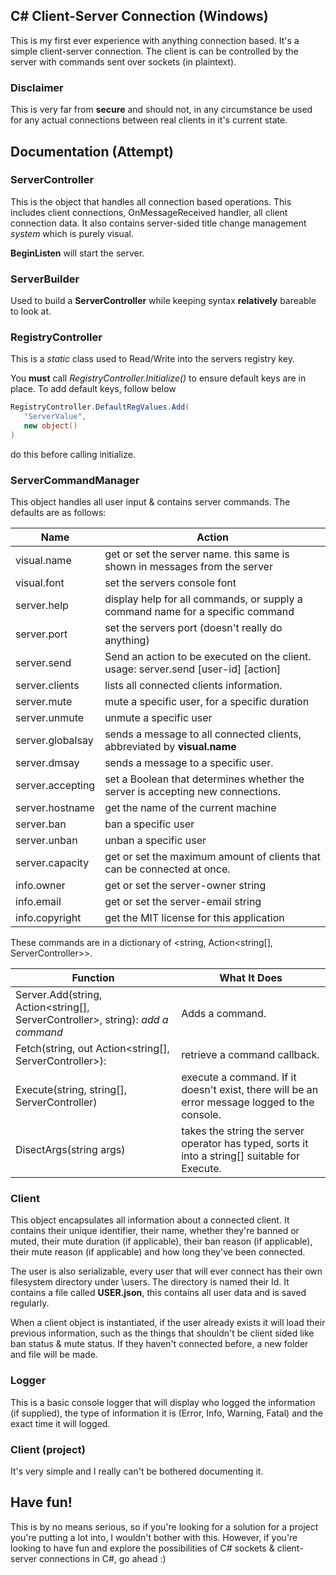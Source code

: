 ## C# Client-Server Connection (Windows)

This is my first ever experience with anything connection based. It's a simple client-server connection. The client is can be controlled by the server with commands sent over sockets (in plaintext). 

### Disclaimer
This is very far from **secure** and should not, in any circumstance be used for any actual connections between real clients in it's current state.

## Documentation (Attempt)

### ServerController
This is the object that handles all connection based operations. This includes client connections, OnMessageReceived handler, all client connection data. It also contains server-sided title change management *system* which is purely visual. 

**BeginListen** will start the server.

### ServerBuilder
Used to build a **ServerController** while keeping syntax **relatively** bareable to look at.

### RegistryController
This is a *static* class used to Read/Write into the servers registry key. 

You **must** call *RegistryController.Initialize()* to ensure default keys are in place. To add default keys, follow below

```cs
RegistryController.DefaultRegValues.Add(
   "ServerValue",
   new object()
)
```
do this before calling initialize.

### ServerCommandManager
This object handles all user input & contains server commands. The defaults are as follows:

| Name | Action |
|--|--|
| visual.name | get or set the server name. this same is shown in messages from the server |
| visual.font | set the servers console font |
| server.help | display help for all commands, or supply a command name for a specific command |
| server.port | set the servers port (doesn't really do anything)
| server.send | Send an action to be executed on the client. usage: server.send [user-id] [action] 
| server.clients | lists all connected clients information. |
| server.mute | mute a specific user, for a specific duration |
| server.unmute | unmute a specific user |
| server.globalsay | sends a message to all connected clients, abbreviated by **visual.name** |
| server.dmsay | sends a message to a specific user. |
| server.accepting | set a Boolean that determines whether the server is accepting new connections. |
| server.hostname | get the name of the current machine |
| server.ban | ban a specific user |
| server.unban | unban a specific user |
| server.capacity | get or set the maximum amount of clients that can be connected at once. |
| info.owner | get or set the server-owner string |
| info.email | get or set the server-email string |
| info.copyright | get the MIT license for this application |

These commands are in a dictionary of <string, Action<string[], ServerController>>. 

| Function | What It Does |
|--|--|
| Server.Add(string, Action<string[], ServerController>, string): *add a command* | Adds a command. |
| Fetch(string, out Action<string[], ServerController>): | retrieve a command callback. |
| Execute(string, string[], ServerController) | execute a command. If it doesn't exist, there will be an error message logged to the console.
| DisectArgs(string args) | takes the string the server operator has typed, sorts it into a string[] suitable for Execute.

### Client
This object encapsulates all information about a connected client. It contains their unique identifier, their name, whether they're banned or muted, their mute duration (if applicable), their ban reason (if applicable), their mute reason (if applicable) and how long they've been connected.

The user is also serializable, every user that will ever connect has their own filesystem directory under \\users. The directory is named their Id. It contains a file called **USER.json**, this contains all user data and is saved regularly. 

When a client object is instantiated, if the user already exists it will load their previous information, such as the things that shouldn't be client sided like ban status & mute status. If they haven't connected before, a new folder and file will be made.

### Logger
This is a basic console logger that will display who logged the information (if supplied), the type of information it is (Error, Info, Warning, Fatal) and the exact time it will logged.

### Client (project)
It's very simple and I really can't be bothered documenting it. 

## Have fun!
This is by no means serious, so if you're looking for a solution for a project you're putting a lot into, I wouldn't bother with this. However, if you're looking to have fun and explore the possibilities of C# sockets & client-server connections in C#, go ahead :)
